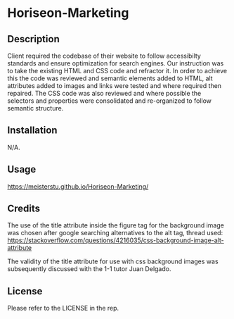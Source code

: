 # Horiseon-Marketing

## Description

Client required the codebase of their website to follow accessibilty standards and ensure optimization for search engines.
Our instruction was to take the existing HTML and CSS code and refractor it.
In order to achieve this the code was reviewed and semantic elements added to HTML, alt attributes added to images and links were tested and where required then repaired.
The CSS code was also reviewed and where possible the selectors and properties were consolidated and re-organized to follow semantic structure.

## Installation

N/A.

## Usage

https://meisterstu.github.io/Horiseon-Marketing/ 

## Credits

The use of the title attribute inside the figure tag for the background image was chosen after google searching alternatives to the alt tag, thread used:
https://stackoverflow.com/questions/4216035/css-background-image-alt-attribute

The validity of the title attribute for use with css background images was subsequently discussed with the 1-1 tutor Juan Delgado.

## License

Please refer to the LICENSE in the rep.
